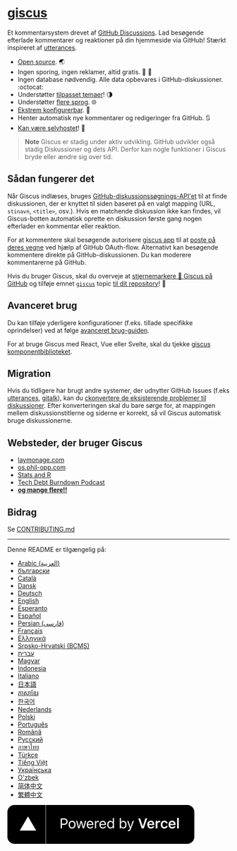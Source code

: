 # [giscus][giscus]

Et kommentarsystem drevet af [GitHub Discussions][discussions]. Lad besøgende efterlade kommentarer og reaktioner på din hjemmeside via GitHub! Stærkt inspireret af [utterances][utterances].

- [Open source][repo]. 🌏
- Ingen sporing, ingen reklamer, altid gratis. 📡 🚫
- Ingen database nødvendig. Alle data opbevares i GitHub-diskussioner. :octocat:
- Understøtter [tilpasset temaer][creating-custom-themes]! 🌗
- Understøtter [flere sprog][multiple-languages]. 🌐
- [Ekstrem konfigurerbar][advanced-usage]. 🔧
- Henter automatisk nye kommentarer og redigeringer fra GitHub. 🔃
- [Kan være selvhostet][self-hosting]! 🤳

> **Note**
> Giscus er stadig under aktiv udvikling. GitHub udvikler også stadig Diskussioner og dets API. Derfor kan nogle funktioner i Giscus bryde eller ændre sig over tid.

## Sådan fungerer det

Når Giscus indlæses, bruges [GitHub-diskussionssøgnings-API'et][search-api] til at finde diskussionen, der er knyttet til siden baseret på en valgt mapping (URL, `stinavn`, `<title>`, osv.). Hvis en matchende diskussion ikke kan findes, vil Giscus-botten automatisk oprette en diskussion første gang nogen efterlader en kommentar eller reaktion.

For at kommentere skal besøgende autorisere [giscus app][giscus-app] til at [poste på deres vegne][authorization] ved hjælp af GitHub OAuth-flow. Alternativt kan besøgende kommentere direkte på GitHub-diskussionen. Du kan moderere kommentarerne på GitHub.

[giscus]: https://giscus.app
[discussions]: https://docs.github.com/en/discussions
[utterances]: https://github.com/utterance/utterances
[repo]: https://github.com/giscus/giscus
[advanced-usage]: https://github.com/giscus/giscus/blob/main/ADVANCED-USAGE.md
[creating-custom-themes]: https://github.com/giscus/giscus/blob/main/ADVANCED-USAGE.md#data-theme
[multiple-languages]: https://github.com/giscus/giscus/blob/main/CONTRIBUTING.md#adding-localizations
[self-hosting]: https://github.com/giscus/giscus/blob/main/SELF-HOSTING.md
[search-api]: https://docs.github.com/en/graphql/guides/using-the-graphql-api-for-discussions#search
[giscus-app]: https://github.com/apps/giscus
[authorization]: https://docs.github.com/en/developers/apps/identifying-and-authorizing-users-for-github-apps

<!-- configuration -->

Hvis du bruger Giscus, skal du overveje at [stjernemarkere 🌟 Giscus på GitHub][repo] og tilføje emnet [`giscus`][giscus-topic] topic [til dit repository][topic-howto]! 🎉

## Avanceret brug

Du kan tilføje yderligere konfigurationer (f.eks. tillade specifikke oprindelser) ved at følge [avanceret brug-guiden][advanced-usage].

For at bruge Giscus med React, Vue eller Svelte, skal du tjekke [giscus komponentbiblioteket][giscus-component].

## Migration

Hvis du tidligere har brugt andre systemer, der udnytter GitHub Issues (f.eks [utterances][utterances], [gitalk][gitalk]), kan du [ckonvertere de eksisterende problemer til diskussioner][convert]. Efter konverteringen skal du bare sørge for, at mappingen mellem diskussionstitlerne og siderne er korrekt, så vil Giscus automatisk bruge diskussionerne.

## Websteder, der bruger Giscus

- [laymonage.com][laymonage-website]
- [os.phil-opp.com][os-phil-opp]
- [Stats and R][statsandr]
- [Tech Debt Burndown Podcast][techdebtburndown]
- [**og mange flere!!**][giscus-topic]

## Bidrag

Se [CONTRIBUTING.md][contributing]

[giscus-component]: https://github.com/giscus/giscus-component
[repo]: https://github.com/giscus/giscus
[giscus-topic]: https://github.com/topics/giscus
[topic-howto]: https://docs.github.com/en/github/administering-a-repository/classifying-your-repository-with-topics
[advanced-usage]: https://github.com/giscus/giscus/blob/main/ADVANCED-USAGE.md
[utterances]: https://github.com/utterance/utterances
[gitalk]: https://github.com/gitalk/gitalk
[convert]: https://docs.github.com/en/discussions/managing-discussions-for-your-community/moderating-discussions#converting-an-issue-to-a-discussion
[laymonage-website]: https://laymonage.com/posts/giscus
[os-phil-opp]: https://os.phil-opp.com
[statsandr]: https://statsandr.com
[techdebtburndown]: https://techdebtburndown.com
[contributing]: https://github.com/giscus/giscus/blob/main/CONTRIBUTING.md

<!-- end -->

---

Denne README er tilgængelig på:

- [Arabic (العربية)](README.ar.md)
- [български](README.bg.md)
- [Català](README.ca.md)
- [Dansk](README.da.md)
- [Deutsch](README.de.md)
- [English](README.md)
- [Esperanto](README.eo.md)
- [Español](README.es.md)
- [Persian (فارسی)](README.fa.md)
- [Français](README.fr.md)
- [Ελληνικά](README.gr.md)
- [Srpsko-Hrvatski (BCMS)](README.hbs.md)
- [עברית](README.he.md)
- [Magyar](README.hu.md)
- [Indonesia](README.id.md)
- [Italiano](README.it.md)
- [日本語](README.ja.md)
- [ភាសាខ្មែរ](README.kh.md)
- [한국어](README.ko.md)
- [Nederlands](README.nl.md)
- [Polski](README.pl.md)
- [Português](README.pt.md)
- [Română](README.ro.md)
- [Русский](README.ru.md)
- [ภาษาไทย](README.th.md)
- [Türkçe](README.tr.md)
- [Tiếng Việt](README.vi.md)
- [Українська](README.uk.md)
- [O'zbek](README.uz.md)
- [简体中文](README.zh-CN.md)
- [繁體中文](README.zh-TW.md)

[![Drevet af Vercel](public/powered-by-vercel.svg)][vercel]

[vercel]: https://vercel.com/?utm_source=giscus&utm_campaign=oss
